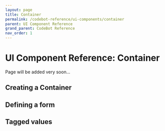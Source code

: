 ```yaml
---
layout: page
title: Container
permalink: /codebot-reference/ui-components/container
parent: UI Component Reference
grand_parent: CodeBot Reference
nav_order: 1
---
```


# UI Component Reference: Container

Page will be added very soon...


## Creating a Container


## Defining a form


## Tagged values

